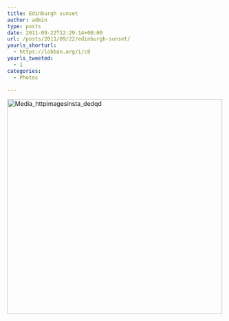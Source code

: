 ```yaml
---
title: Edinburgh sunset
author: admin
type: posts
date: 2011-09-22T12:29:14+00:00
url: /posts/2011/09/22/edinburgh-sunset/
yourls_shorturl:
  - https://lobban.org/i/c8
yourls_tweeted:
  - 1
categories:
  - Photos

---
```

<div class='posterous_autopost'>
  <a href="http://instagr.am/p/NzlYF/"></p> 
  
  <div class='p_embed p_image_embed'>
    <a href="http://posterous.com/getfile/files.posterous.com/nonimage/FAkoIIuHDtuiCqjmnqBBsdydumvxlFAugfsvbFBCkFAJplvipzwrApknIwAp/media_httpimagesinsta_dedqd.jpg.scaled1000.jpg"><img alt="Media_httpimagesinsta_dedqd" height="500" src="https://posterous.com/getfile/files.posterous.com/nonimage/FAkoIIuHDtuiCqjmnqBBsdydumvxlFAugfsvbFBCkFAJplvipzwrApknIwAp/media_httpimagesinsta_dedqd.jpg.scaled500.jpg" width="500" /></a>
  </div>
  
  <p>
    </a></div>